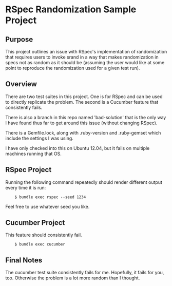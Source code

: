 RSpec Randomization Sample Project
==================================


Purpose
-------

This project outlines an issue with RSpec's implementation of randomization
that requires users to invoke srand in a way that makes randomization
in specs not as random as it should be (assuming the user would like at some
point to reproduce the randomization used for a given test run).


Overview
--------

There are two test suites in this project.
One is for RSpec and can be used to directly replicate the problem.
The second is a Cucumber feature that consistently fails.

There is also a branch in this repo named 'bad-solution' that
is the only way I have found thus far to get around this issue
(without changing RSpec).

There is a Gemfile.lock, along with .ruby-version and .ruby-gemset
which include the settings I was using.

I have only checked into this on Ubuntu 12.04, but it fails on
multiple machines running that OS.


RSpec Project
-------------

Running the following command repeatedly should render different output
every time it is run:

        $ bundle exec rspec --seed 1234

Feel free to use whatever seed you like.


Cucumber Project
----------------

This feature should consistently fail.

        $ bundle exec cucumber


Final Notes
-----------

The cucumber test suite consistently fails for me.
Hopefully, it fails for you, too.
Otherwise the problem is a lot more random than I thought.

